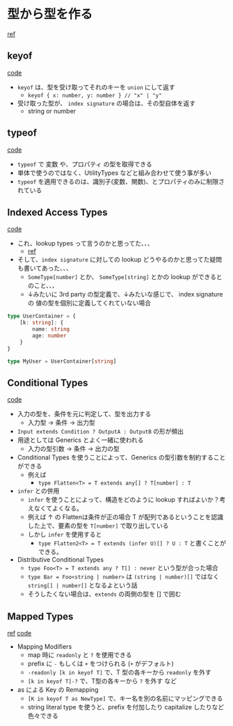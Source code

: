 # 型から型を作る

[ref](https://www.typescriptlang.org/docs/handbook/2/types-from-types.html)

## keyof

[code](./keyof.ts)

- `keyof` は、型を受け取ってそれのキーを `union` にして返す
  - `keyof { x: number, y: number } // "x" | "y"`
- 受け取った型が、 `index signature` の場合は、その型自体を返す
  - string or number

## typeof

[code](./typeof.ts)

- `typeof` で 変数 や、プロパティ の型を取得できる
- 単体で使うのではなく、UtilityTypes などと組み合わせて使う事が多い
- `typeof` を適用できるのは、識別子(変数、関数)、とプロパティのみに制限されている

## Indexed Access Types

[code](./indexed_access_types.ts)

- これ、lookup types って言うのかと思ってた、、、
  - [ref](https://www.typescriptlang.org/docs/handbook/release-notes/typescript-2-1.html#keyof-and-lookup-types)
- そして、`index signature` に対しての lookup どうやるのかと思ってた疑問も書いてあった、、、
  - `SomeType[number]` とか、 `SomeType[string]` とかの lookup ができるとのこと、、、
  - ↓みたいに 3rd party の型定義で、↓みたいな感じで、 index signature の 値の型を個別に定義してくれていない場合

```ts
type UserContainer = {
    [k: string]: {
        name: string
        age: number
    }
}

type MyUser = UserContainer[string]
```

## Conditional Types

[code](./conditional_types.ts)

- 入力の型を、条件を元に判定して、型を出力する
  - 入力型 -> 条件 -> 出力型
- `Input extends Condition ? OutputA : OutputB` の形が頻出
- 用途としては Generics とよく一緒に使われる
  - 入力の型引数 -> 条件 -> 出力の型
- Conditional Types を使うことによって、Generics の型引数を制約することができる
  - 例えば
    - `type Flatten<T> = T extends any[] ? T[number] : T`
- `infer` との併用
  - `infer` を使うことによって、構造をどのように lookup すればよいか？考えなくてよくなる。
  - 例えば ↑ の Flattenは条件が正の場合 T が配列であるということを認識した上で、要素の型を `T[number]` で取り出している
  - しかし `infer` を使用すると
    - `type Flatten2<T> = T extends (infer U)[] ? U : T` と書くことができる。
- Distributive Conditional Types
  - `type Foo<T> = T extends any ? T[] : never` という型が合った場合
  - `type Bar = Foo<string | number>` は `(string | number)[]` ではなく `string[] | number[]` となるよという話
  - そうしたくない場合は、`extends` の両側の型を [] で囲む

## Mapped Types

[ref](https://www.typescriptlang.org/docs/handbook/2/mapped-types.html)
[code](./mapped_types.ts)

- Mapping Modifiers
  - map 時に `readonly` と `?` を使用できる
  - prefix に `-` もしくは `+` をつけられる (`+` がデフォルト)
  - `-readonly [k in keyof T]` で、T 型の各キーから `readonly` を外す
  - `[k in keyof T]-?` で、T型の各キーから `?` を外す など
- as による Key の Remapping
  - `[K in keyof T as NewType]` で、キー名を別の名前にマッピングできる
  - string literal type を使うと、prefix を付加したり capitalize したりなど色々できる
